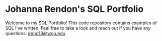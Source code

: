 # Johanna Rendon's SQL Portfolio

Welcome to my SQL Portfolio! This code repository contains examples of SQL I've written. Feel free to take a look and reach out if you have any questions:
jrend18@wgu.edu
